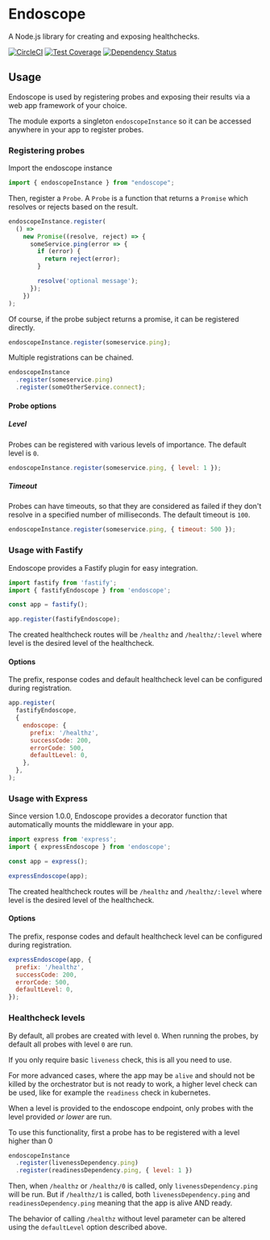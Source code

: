 # Endoscope

A Node.js library for creating and exposing healthchecks.

[![CircleCI](https://circleci.com/gh/witq/endoscope.svg?style=svg)](https://circleci.com/gh/witq/endoscope)
[![Test Coverage](https://api.codeclimate.com/v1/badges/f0d34636452a31ccaf0f/test_coverage)](https://codeclimate.com/github/witq/endoscope/test_coverage)
[![Dependency Status](https://david-dm.org/witq/endoscope.svg)](https://david-dm.org/witq/endoscope)

## Usage

Endoscope is used by registering probes and exposing their results via a web app framework of your choice.

The module exports a singleton `endoscopeInstance` so it can be accessed anywhere in your app to register probes.

### Registering probes

Import the endoscope instance

```javascript
import { endoscopeInstance } from "endoscope";
```

Then, register a `Probe`. A `Probe` is a function that returns a `Promise` which resolves or rejects based on the result.

```javascript
endoscopeInstance.register(
  () =>
    new Promise((resolve, reject) => {
      someService.ping(error => {
        if (error) {
          return reject(error);
        }

        resolve('optional message');
      });
    })
);
```

Of course, if the probe subject returns a promise, it can be registered directly.

```javascript
endoscopeInstance.register(someservice.ping);
```

Multiple registrations can be chained.

```javascript
endoscopeInstance
  .register(someservice.ping)
  .register(someOtherService.connect);
```

#### Probe options

##### Level

Probes can be registered with various levels of importance. The default level is `0`.

```javascript
endoscopeInstance.register(someservice.ping, { level: 1 });
```

##### Timeout

Probes can have timeouts, so that they are considered as failed if they don't resolve in a specified number of milliseconds. The default timeout is `100`.

```javascript
endoscopeInstance.register(someservice.ping, { timeout: 500 });
```

### Usage with Fastify

Endoscope provides a Fastify plugin for easy integration.

```javascript
import fastify from 'fastify';
import { fastifyEndoscope } from 'endoscope';

const app = fastify();

app.register(fastifyEndoscope);
```

The created healthcheck routes will be `/healthz` and `/healthz/:level` where level is the desired level of the healthcheck.

#### Options

The prefix, response codes and default healthcheck level can be configured during registration.

```javascript
app.register(
  fastifyEndoscope,
  {
    endoscope: {
      prefix: '/healthz',
      successCode: 200,
      errorCode: 500,
      defaultLevel: 0,
    },
  },
);
```

### Usage with Express

Since version 1.0.0, Endoscope provides a decorator function that automatically mounts the middleware in your app.

```javascript
import express from 'express';
import { expressEndoscope } from 'endoscope';

const app = express();

expressEndoscope(app);
```

The created healthcheck routes will be `/healthz` and `/healthz/:level` where level is the desired level of the healthcheck.

#### Options

The prefix, response codes and default healthcheck level can be configured during registration.

```javascript
expressEndoscope(app, {
  prefix: '/healthz',
  successCode: 200,
  errorCode: 500,
  defaultLevel: 0,
});
```

### Healthcheck levels

By default, all probes are created with level `0`. When running the probes, by default all probes with level `0` are run.

If you only require basic `liveness` check, this is all you need to use.

For more advanced cases, where the app may be `alive` and should not be killed by the orchestrator but is not ready to work, a higher level check can be used, like for example the `readiness` check in kubernetes.

When a level is provided to the endoscope endpoint, only probes with the level provided _or lower_ are run.

To use this functionality, first a probe has to be registered with a level higher than 0

```javascript
endoscopeInstance
  .register(livenessDependency.ping)
  .register(readinessDependency.ping, { level: 1 })
```

Then, when `/healthz` or `/healthz/0` is called, only `livenessDependency.ping` will be run. But if `/healthz/1` is called, both `livenessDependency.ping` and `readinessDependency.ping` meaning that the app is alive AND ready.

The behavior of calling `/healthz` without level parameter can be altered using the `defaultLevel` option described above.
